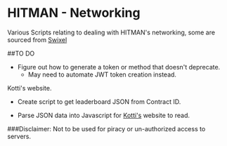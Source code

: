 # HITMAN - Networking
Various Scripts relating to dealing with HITMAN's networking, some are sourced from [Swixel](github.com/awstanley)

##TO DO

* Figure out how to generate a token or method that doesn't deprecate.
    * May need to automate JWT token creation instead.

Kotti's website.

* Create script to get leaderboard JSON from Contract ID.

* Parse JSON data into Javascript for [Kotti's](https://github.com/TheKotti) website to read.

###Disclaimer: Not to be used for piracy or un-authorized access to servers.
